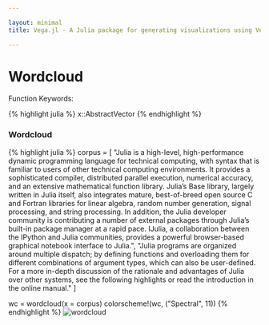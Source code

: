 ```yaml
---

layout: minimal
title: Vega.jl - A Julia package for generating visualizations using Vega

---
```


# Wordcloud

Function Keywords:

{% highlight julia %}
x::AbstractVector
{% endhighlight %}

### Wordcloud

{% highlight julia %}
corpus = [
"Julia is a high-level, high-performance dynamic programming language for technical computing, with syntax that is familiar to users of other technical computing environments. It provides a sophisticated compiler, distributed parallel execution, numerical accuracy, and an extensive mathematical function library. Julia’s Base library, largely written in Julia itself, also integrates mature, best-of-breed open source C and Fortran libraries for linear algebra, random number generation, signal processing, and string processing. In addition, the Julia developer community is contributing a number of external packages through Julia’s built-in package manager at a rapid pace. IJulia, a collaboration between the IPython and Julia communities, provides a powerful browser-based graphical notebook interface to Julia.",
"Julia programs are organized around multiple dispatch; by defining functions and overloading them for different combinations of argument types, which can also be user-defined. For a more in-depth discussion of the rationale and advantages of Julia over other systems, see the following highlights or read the introduction in the online manual."
]

wc = wordcloud(x = corpus)
colorscheme!(wc, ("Spectral", 11))
{% endhighlight %}
<img src ="http://johnmyleswhite.github.io/Vega.jl/images/wordcloud.png" alt="wordcloud">
